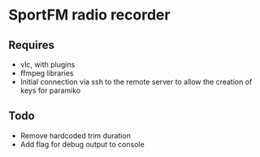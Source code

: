 # SportFM radio recorder

## Requires
 - vlc, with plugins
 - ffmpeg libraries
 - Initial connection via ssh to the remote server to allow the creation of keys for paramiko
 
 
 ## Todo
  - Remove hardcoded trim duration
  - Add flag for debug output to console
